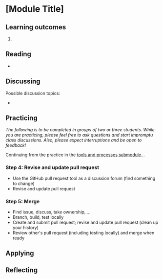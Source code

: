 # [Module Title]

## Learning outcomes

1.

## Reading

* 

## Discussing

Possible discussion topics:

* 

## Practicing

*The following is to be completed in groups of two or three students. While you are practicing, please feel free to ask questions and start impromptu class discussions. Also, please expect interruptions and be open to feedback!*

Continuing from the practice in the [tools and processes submodule](tools-and-processes.md)...

### Step 4: Revise and update pull request

* Use the GitHub pull request tool as a discussion forum (find something to change)
* Revise and update pull request

### Step 5: Merge

* Find issue, discuss, take ownership, ...
* Branch, build, test locally 
* Create and submit pull request; revise and update pull request (clean up your history)
* Review other's pull request (including testing locally) and merge when ready



## Applying


## Reflecting

